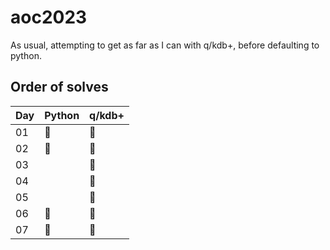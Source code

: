 # aoc2023

As usual, attempting to get as far as I can with q/kdb+, before defaulting to python.

## Order of solves

| Day | Python | q/kdb+ |
| --- | ------ | ------ |
| 01  | 🥈 | 🥇 |
| 02  | 🥈 | 🥇 |
| 03  |  | 🥇 |
| 04  |  | 🥇 |
| 05  |  | 🥇 |
| 06  | 🥈 | 🥇 |
| 07  | 🥈 | 🥇 |

